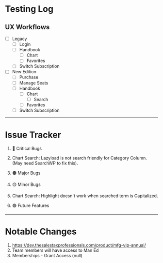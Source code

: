 # Testing Log
## UX Workflows

- [ ] Legacy
  - [ ] Login
  - [ ] Handbook
    - [ ] Chart
    - [ ] Favorites
  - [ ] Switch Subscription

- [ ] New Edition
  - [ ] Purchase
  - [ ] Manage Seats
  - [ ] Handbook
    - [ ] Chart
      - [ ] Search
    - [ ] Favorites
  - [ ] Switch Subscription

---

# Issue Tracker

1. 🔴 Critical Bugs
  1. Chart Search: Lazyload is not search friendly for Category Column. (May need SearchWP to fix this).

2. 🟠 Major Bugs

3. 🟡 Minor Bugs
  1. Chart Search: Highlight doesn't work when searched term is Capitalized.

4. 🟢 Future Features

---
# Notable Changes
1. https://dev.thesalestaxprofessionals.com/product/mfg-vip-annual/
  1. Team members will have access to Man Ed
  2. Memberships - Grant Access (null)
